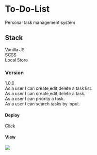 # To-Do-List  
Personal task management system  
## Stack  
Vanilla JS  
SCSS  
Local Store  
### Version
1.0.0  
As a user I can create,edit,delete a task list.  
As a user I can create,edit,delete a task.  
As a user I can priority a task.  
As a user I can search tasks by input.  
#### Deploy  
[Click](https://todolist-yarden-marcos.netlify.app/)  
#### View
![](https://i.ibb.co/R3SNwf7/Todo.png)  

